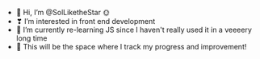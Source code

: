 - 👋 Hi, I’m @SolLiketheStar 🌞
- ❣ I’m interested in front end development
- 🌱 I’m currently re-learning JS since I haven't really used it in a veeeery long time
- 🌈 This will be the space where I track my progress and improvement!

<!---
SolLiketheStar/SolLiketheStar is a ✨ special ✨ repository because its `README.md` (this file) appears on your GitHub profile.
You can click the Preview link to take a look at your changes.
--->
